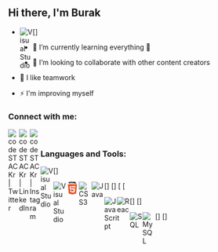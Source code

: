 
## Hi there, I'm Burak  
- [<img align="left" alt="Visual Studio " width="26px" src="https://cdn.webtekno.com/media/cache/content_detail_v2/article/23831/turkiye-deki-yazilim-sektorunu-buyutmek-icin-devletten-onemli-adim-1483725143.jpg" />]  

- 🌱 I’m currently learning everything 🤣
- 👯 I’m looking to collaborate with other content creators
- 🥅 I like teamwork
- ⚡ I'm improving myself


### Connect with me:

[<img align="left" alt="codeSTACKr | Twitter" width="22px" src="https://cdn.jsdelivr.net/npm/simple-icons@v3/icons/twitter.svg" />][twitter]
[<img align="left" alt="codeSTACKr | LinkedIn" width="22px" src="https://cdn.jsdelivr.net/npm/simple-icons@v3/icons/linkedin.svg" />][linkedin]
[<img align="left" alt="codeSTACKr | Instagram" width="22px" src="https://cdn.jsdelivr.net/npm/simple-icons@v3/icons/instagram.svg" />][instagram]

<br />

### Languages and Tools:


[<img align="left" alt="Visual Studio " width="26px" src="https://image.flaticon.com/icons/png/512/74/74906.png" />]

[<img align="left" alt="Visual Studio " width="26px" src="https://image.flaticon.com/icons/png/512/906/906324.png" />]
[<img align="left" alt="HTML5" width="26px" src="https://raw.githubusercontent.com/github/explore/80688e429a7d4ef2fca1e82350fe8e3517d3494d/topics/html/html.png" />]
[<img align="left" alt="CSS3" width="26px" src="https://image.flaticon.com/icons/png/512/732/732190.png" />
[<img align="left" alt="Java" width="26px" src="https://image.flaticon.com/icons/png/512/226/226777.png" />

[<img align="left" alt="JavaScript" width="26px" src="https://image.flaticon.com/icons/png/512/29/29105.png" />]
[<img align="left" alt="React" width="26px" src="https://image.flaticon.com/icons/png/512/1126/1126012.png" />]

[<img align="left" alt="SQL" width="26px" src="https://image.flaticon.com/icons/png/512/2772/2772128.png" />]
[<img align="left" alt="MySQL" width="26px" src="https://image.flaticon.com/icons/png/512/1199/1199128.png" />]
<br />
<br />

[twitter]: https://twitter.com/Burakiipekci
[instagram]: https://instagram.com/Burakiipekci
[linkedin]: https://linkedin.com/in/Burakiipekci
